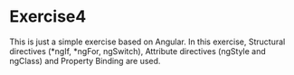 # Exercise4
This is just a simple exercise based on Angular. In this exercise, Structural directives (*ngIf, *ngFor, ngSwitch), Attribute directives (ngStyle and ngClass) and Property Binding are used.
